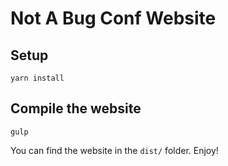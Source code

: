 # Not A Bug Conf Website

## Setup

    yarn install

## Compile the website

    gulp

You can find the website in the `dist/` folder. Enjoy!